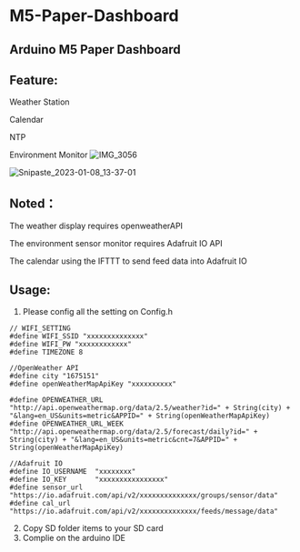 # M5-Paper-Dashboard
## Arduino M5 Paper Dashboard

## Feature:

Weather Station

Calendar

NTP

Environment Monitor
![IMG_3056](https://user-images.githubusercontent.com/61930699/211181751-0a6f5524-7451-4a99-86e6-3efdb1db319d.jpg)

![Snipaste_2023-01-08_13-37-01](https://user-images.githubusercontent.com/61930699/211182150-79ad464d-0aa2-44f3-9350-39312d9232d3.png)

## Noted：

The weather display requires openweatherAPI

The environment sensor monitor requires Adafruit IO API

The calendar using the IFTTT to send feed data into Adafruit IO

## Usage:
1. Please config all the setting on Config.h

```
// WIFI_SETTING
#define WIFI_SSID "xxxxxxxxxxxxxx"
#define WIFI_PW "xxxxxxxxxxxx"
#define TIMEZONE 8

//OpenWeather API
#define city "1675151"
#define openWeatherMapApiKey "xxxxxxxxxx"

#define OPENWEATHER_URL "http://api.openweathermap.org/data/2.5/weather?id=" + String(city) + "&lang=en_US&units=metric&APPID=" + String(openWeatherMapApiKey)
#define OPENWEATHER_URL_WEEK "http://api.openweathermap.org/data/2.5/forecast/daily?id=" + String(city) + "&lang=en_US&units=metric&cnt=7&APPID=" + String(openWeatherMapApiKey)

//Adafruit IO
#define IO_USERNAME  "xxxxxxxx"
#define IO_KEY       "xxxxxxxxxxxxxxxx"
#define sensor_url   "https://io.adafruit.com/api/v2/xxxxxxxxxxxxxx/groups/sensor/data"
#define cal_url   "https://io.adafruit.com/api/v2/xxxxxxxxxxxxxx/feeds/message/data"
```
2. Copy SD folder items to your SD card
3. Complie on the arduino IDE

